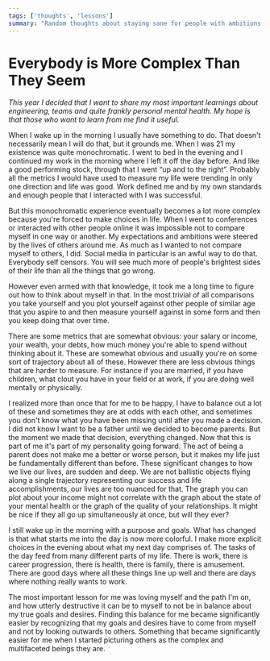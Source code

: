```yaml
---
tags: ['thoughts', 'lessons']
summary: "Random thoughts about staying sane for people with ambitions."
---
```


# Everybody is More Complex Than They Seem

*This year I decided that I want to share my most important learnings about
engineering, teams and quite frankly personal mental health.  My hope is that
those who want to learn from me find it useful.*

When I wake up in the morning I usually have something to do.  That
doesn't necessarily mean I will do that, but it grounds me.  When I was
21 my existence was quite monochromatic.  I went to bed in the evening and
I continued my work in the morning where I left it off the day before.
And like a good performing stock, through that I went “up and to the
right”.  Probably all the metrics I would have used to measure my life
were trending in only one direction and life was good.  Work defined me
and by my own standards and enough people that I interacted with I was
successful.

But this monochromatic experience eventually becomes a lot more complex
because you're forced to make choices in life.  When I went to conferences
or interacted with other people online it was impossible not to compare
myself in one way or another.  My expectations and ambitions were steered
by the lives of others around me.  As much as I wanted to not compare
myself to others, I did.  Social media in particular is an awful way to do
that.  Everybody self censors.  You will see much more of people's
brightest sides of their life than all the things that go wrong.

However even armed with that knowledge, it took me a long time to figure
out how to think about myself in that.  In the most trivial of all
comparisons you take yourself and you plot yourself against other people
of similar age that you aspire to and then measure yourself against in
some form and then you keep doing that over time.

There are some metrics that are somewhat obvious: your salary or income,
your wealth, your debts, how much money you're able to spend without
thinking about it.  These are somewhat obvious and usually you're on some
sort of trajectory about all of these.  However there are less obvious
things that are harder to measure.  For instance if you are married, if
you have children, what clout you have in your field or at work, if you
are doing well mentally or physically.

I realized more than once that for me to be happy, I have to balance out a
lot of these and sometimes they are at odds with each other, and sometimes
you don't know what you have been missing until after you made a decision.
I did not know I want to be a father until we decided to become parents.
But the moment we made that decision, everything changed.  Now that this
is part of me it's part of my personality going forward.  The act of being
a parent does not make me a better or worse person, but it makes my life
just be fundamentally different than before.  These significant changes to
how we live our lives, are sudden and deep.  We are not ballistic objects
flying along a single trajectory representing our success and life
accomplishments, our lives are too nuanced for that.  The graph you can
plot about your income might not correlate with the graph about the state
of your mental health or the graph of the quality of your relationships.
It might be nice if they all go up simultaneously at once, but will they
ever?

I still wake up in the morning with a purpose and goals.  What has changed
is that what starts me into the day is now more colorful.  I make more
explicit choices in the evening about what my next day comprises of.  The
tasks of the day feed from many different parts of my life.  There is
work, there is career progression, there is health, there is family, there
is amusement.  There are good days where all these things line up well and
there are days where nothing really wants to work.

The most important lesson for me was loving myself and the path I'm on,
and how utterly destructive it can be to myself to not be in balance about
my true goals and desires.  Finding this balance for me became
significantly easier by recognizing that my goals and desires have to come
from myself and not by looking outwards to others.  Something that became
significantly easier for me when I started picturing others as the complex
and multifaceted beings they are.
